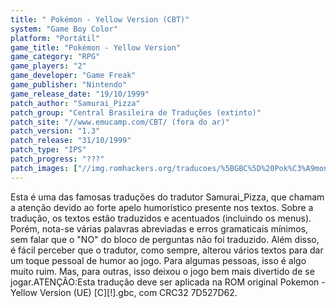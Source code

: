 ```yaml
---
title: " Pokémon - Yellow Version (CBT)"
system: "Game Boy Color"
platform: "Portátil"
game_title: "Pokémon - Yellow Version"
game_category: "RPG"
game_players: "2"
game_developer: "Game Freak"
game_publisher: "Nintendo"
game_release_date: "19/10/1999"
patch_author: "Samurai_Pizza"
patch_group: "Central Brasileira de Traduções (extinto)"
patch_site: "//www.emucamp.com/CBT/ (fora do ar)"
patch_version: "1.3"
patch_release: "31/10/1999"
patch_type: "IPS"
patch_progress: "???"
patch_images: ["//img.romhackers.org/traducoes/%5BGBC%5D%20Pok%C3%A9mon%20-%20Yellow%20Version%20-%20CBT%20-%201.png","//img.romhackers.org/traducoes/%5BGBC%5D%20Pok%C3%A9mon%20-%20Yellow%20Version%20-%20CBT%20-%202.png","//img.romhackers.org/traducoes/%5BGBC%5D%20Pok%C3%A9mon%20-%20Yellow%20Version%20-%20CBT%20-%203.png"]
---
```

Esta é uma das famosas traduções do tradutor Samurai_Pizza, que chamam a atenção devido ao forte apelo humorístico presente nos textos. Sobre a tradução, os textos estão traduzidos e acentuados (incluindo os menus). Porém, nota-se várias palavras abreviadas e erros gramaticais mínimos, sem falar que o "NO" do bloco de perguntas não foi traduzido. Além disso, é fácil perceber que o tradutor, como sempre, alterou vários textos para dar um toque pessoal de humor ao jogo. Para algumas pessoas, isso é algo muito ruim. Mas, para outras, isso deixou o jogo bem mais divertido de se jogar.ATENÇÃO:Esta tradução deve ser aplicada na ROM original Pokemon - Yellow Version (UE) [C][!].gbc, com CRC32 7D527D62.
